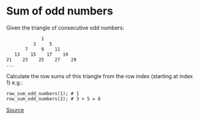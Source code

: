 # Sum of odd numbers

Given the triangle of consecutive odd numbers:

```text
             1
          3     5
       7     9    11
   13    15    17    19
21    23    25    27    29
...
```

Calculate the row sums of this triangle from the row index
(starting at index 1) e.g.:

```text
row_sum_odd_numbers(1); # 1
row_sum_odd_numbers(2); # 3 + 5 = 8
```

[Source](https://www.codewars.com/kata/55fd2d567d94ac3bc9000064)